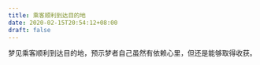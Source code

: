 ```yaml
---
title: 乘客顺利到达目的地
date: 2020-02-15T20:54:12+08:00
draft: false
---
```


梦见乘客顺利到达目的地，预示梦者自己虽然有依赖心里，但还是能够取得收获。
